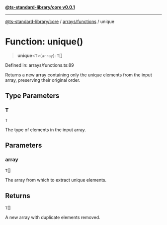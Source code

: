 [**@ts-standard-library/core v0.0.1**](../../../README.md)

***

[@ts-standard-library/core](../../../modules.md) / [arrays/functions](../README.md) / unique

# Function: unique()

> **unique**\<`T`\>(`array`): `T`[]

Defined in: arrays/functions.ts:89

Returns a new array containing only the unique elements from the input array, preserving their original order.

## Type Parameters

### T

`T`

The type of elements in the input array.

## Parameters

### array

`T`[]

The array from which to extract unique elements.

## Returns

`T`[]

A new array with duplicate elements removed.
